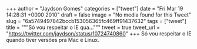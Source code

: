 
+++
author = "Jaydson Gomes"
categories = ["tweet"]
date = "Fri Mar 19 14:28:31 +0000 2010"
draft = false
image = "No media found for this Tweet"
slug = "6a5749497842bccb153056365fc469ff91437632"
tags = ["tweet"]
title = """Só vou respeitar o IE qua..."""
tweet = true
tweet_url = "https://twitter.com/jaydson/status/10724740860"
+++
Só vou respeitar o IE quando tiver versões pra Mac e Linux.
